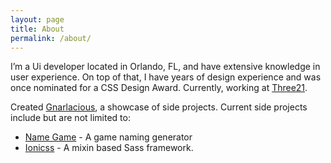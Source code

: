 ```yaml
---
layout: page
title: About
permalink: /about/
---
```


I’m a Ui developer located in Orlando, FL, and have extensive knowledge in user experience. On top of that, I have years of design experience and was once nominated for a CSS Design Award. Currently, working at [Three21](http://three21creative.com).

Created [Gnarlacious](http://gnarlacious.com), a showcase of side projects. Current side projects include but are not limited to:

- [Name Game](http://name.gnarlacious.com) - A game naming generator
- [Ionicss](https://github.com/gnarlacious/ionicss) - A mixin based Sass framework.

